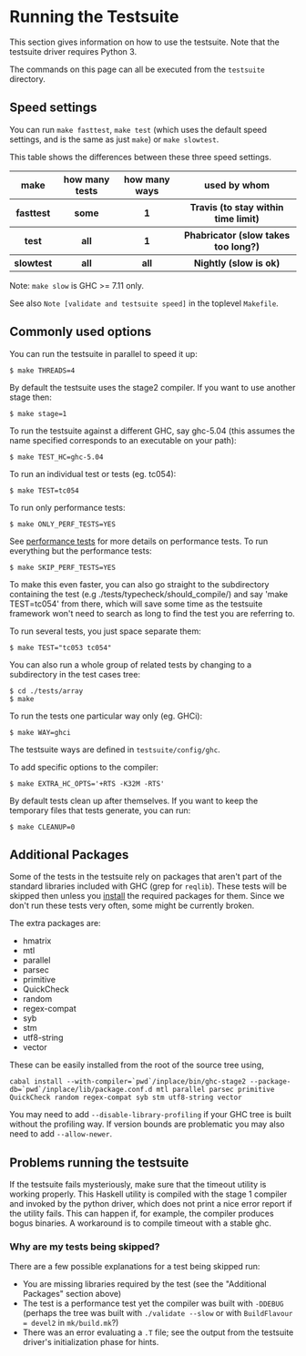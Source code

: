 # Running the Testsuite


This section gives information on how to use the testsuite. Note that the testsuite driver requires Python 3.


The commands on this page can all be executed from the `testsuite` directory.

## Speed settings


You can run `make fasttest`, `make test` (which uses the default speed settings, and is the same as just `make`) or `make slowtest`.


This table shows the differences between these three speed settings.

<table><tr><th> make </th>
<th> how many tests </th>
<th> how many ways </th>
<th> used by whom 
</th></tr>
<tr><th> fasttest   </th>
<th> some </th>
<th> 1   </th>
<th> Travis (to stay within time limit) 
</th></tr>
<tr><th> test   </th>
<th> all  </th>
<th> 1   </th>
<th> Phabricator (slow takes too long?) 
</th></tr>
<tr><th> slowtest   </th>
<th> all  </th>
<th> all </th>
<th> Nightly (slow is ok) 
</th></tr></table>


Note: `make slow` is GHC \>= 7.11 only.


See also `Note [validate and testsuite speed]` in the toplevel `Makefile`.

## Commonly used options


You can run the testsuite in parallel to speed it up:

```wiki
$ make THREADS=4
```


By default the testsuite uses the stage2 compiler. If you want to use another stage then:

```wiki
$ make stage=1
```


To run the testsuite against a different GHC, say ghc-5.04 (this assumes the name specified corresponds to an executable on your path):

```wiki
$ make TEST_HC=ghc-5.04
```


To run an individual test or tests (eg. tc054):

```wiki
$ make TEST=tc054
```


To run only performance tests:

```wiki
$ make ONLY_PERF_TESTS=YES
```


See [performance tests](building/running-tests/performance-tests) for more details on performance tests. To run everything but the performance tests:

```wiki
$ make SKIP_PERF_TESTS=YES
```


To make this even faster, you can also go straight to the subdirectory containing the test (e.g ./tests/typecheck/should_compile/) and say 'make TEST=tc054' from there, which will save some time as the testsuite framework won't need to search as long to find the test you are referring to.


To run several tests, you just space separate them:

```wiki
$ make TEST="tc053 tc054"
```


You can also run a whole group of related tests by changing to a subdirectory in the test cases tree:

```wiki
$ cd ./tests/array
$ make
```


To run the tests one particular way only (eg. GHCi):

```wiki
$ make WAY=ghci
```


The testsuite ways are defined in `testsuite/config/ghc`.


To add specific options to the compiler:

```wiki
$ make EXTRA_HC_OPTS='+RTS -K32M -RTS' 
```


By default tests clean up after themselves. If you want to keep the temporary files that tests generate, you can run:


```wiki
$ make CLEANUP=0
```

## Additional Packages


Some of the tests in the testsuite rely on packages that aren't part of the standard libraries included with GHC (grep for `reqlib`). These tests will be skipped then unless you [install](debugging/installing-packages-inplace) the required packages for them. Since we don't run these tests very often, some might be currently broken.


The extra packages are:

- hmatrix
- mtl
- parallel
- parsec
- primitive
- QuickCheck
- random
- regex-compat
- syb
- stm
- utf8-string
- vector


These can be easily installed from the root of the source tree using,

```wiki
cabal install --with-compiler=`pwd`/inplace/bin/ghc-stage2 --package-db=`pwd`/inplace/lib/package.conf.d mtl parallel parsec primitive QuickCheck random regex-compat syb stm utf8-string vector
```


You may need to add `--disable-library-profiling` if your GHC tree is built without the profiling way. If version bounds are problematic you may also need to add `--allow-newer`.

## Problems running the testsuite


If the testsuite fails mysteriously, make sure that the timeout utility is working properly. This Haskell utility is compiled with the stage 1 compiler and invoked by the python driver, which does not print a nice error report if the utility fails. This can happen if, for example, the compiler produces bogus binaries. A workaround is to compile timeout with a stable ghc.

### Why are my tests being skipped?


There are a few possible explanations for a test being skipped run:

- You are missing libraries required by the test (see the "Additional Packages" section above)
- The test is a performance test yet the compiler was built with `-DDEBUG` (perhaps the tree was built with `./validate --slow` or with `BuildFlavour = devel2` in `mk/build.mk`?)
- There was an error evaluating a `.T` file; see the output from the testsuite driver's initialization phase for hints.
